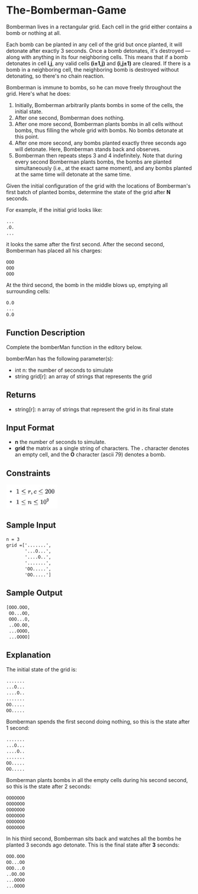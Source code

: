 # The-Bomberman-Game
Bomberman lives in a rectangular grid. Each cell in the grid either contains a bomb or nothing at all.

Each bomb can be planted in any cell of the grid but once planted, it will detonate after exactly 3 seconds. Once a bomb detonates, it's destroyed — along with anything in its four neighboring cells. This means that if a bomb detonates in cell **i,j**, any valid cells **(i±1,j)** and **(i,j±1)** are cleared. If there is a bomb in a neighboring cell, the neighboring bomb is destroyed without detonating, so there's no chain reaction.

Bomberman is immune to bombs, so he can move freely throughout the grid. Here's what he does:

1. Initially, Bomberman arbitrarily plants bombs in some of the cells, the initial state.
2. After one second, Bomberman does nothing.
3. After one more second, Bomberman plants bombs in all cells without bombs, thus filling the whole grid with bombs. No bombs detonate at this point.
4. After one more second, any bombs planted exactly three seconds ago will detonate. Here, Bomberman stands back and observes.
5. Bomberman then repeats steps 3 and 4 indefinitely.
Note that during every second Bomberman plants bombs, the bombs are planted simultaneously (i.e., at the exact same moment), and any bombs planted at the same time will detonate at the same time.

Given the initial configuration of the grid with the locations of Bomberman's first batch of planted bombs, determine the state of the grid after **N** seconds.

For example, if the initial grid looks like:
```
...
.O.
...
```
it looks the same after the first second. After the second second, Bomberman has placed all his charges:
```
OOO
OOO
OOO
```
At the third second, the bomb in the middle blows up, emptying all surrounding cells:
```
O.O
...
O.O
```

## Function Description

Complete the bomberMan function in the editory below.

bomberMan has the following parameter(s):

* int n: the number of seconds to simulate
* string grid[r]: an array of strings that represents the grid

## Returns

* string[r]: n array of strings that represent the grid in its final state

## Input Format

* **n** the number of seconds to simulate.
* **grid** the matrix as a single string of  characters. The **.** character denotes an empty cell, and the **O** character (ascii 79) denotes a bomb.

## Constraints

![image1](image1.jpg)

## Sample Input

```
n = 3
grid =['.......',
       '...O...',
       '....O..',
       '.......',
       'OO.....',
       'OO.....']
```

## Sample Output

```
[OOO.OOO,
 OO...OO,
 OOO...O,
 ..OO.OO,
 ...OOOO,
 ...OOOO]
```

## Explanation

The initial state of the grid is:
```
.......
...O...
....O..
.......
OO.....
OO.....
```
Bomberman spends the first second doing nothing, so this is the state after 1 second:
```
.......
...O...
....O..
.......
OO.....
OO.....
```
Bomberman plants bombs in all the empty cells during his second second, so this is the state after 2 seconds:
```
OOOOOOO
OOOOOOO
OOOOOOO
OOOOOOO
OOOOOOO
OOOOOOO
```
In his third second, Bomberman sits back and watches all the bombs he planted 3 seconds ago detonate. This is the final state after **3** seconds:
```
OOO.OOO
OO...OO
OOO...O
..OO.OO
...OOOO
...OOOO
```

